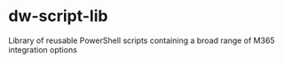 # dw-script-lib
Library of reusable PowerShell scripts containing a broad range of M365 integration options
